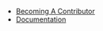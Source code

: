   * [Becoming A Contributor](BecomingAContributor.md)
  * [Documentation](http://buzz-python-client.googlecode.com/hg/docs/index.html)
